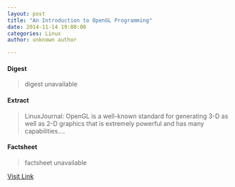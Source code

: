 ```yaml
---
layout: post
title: "An Introduction to OpenGL Programming"
date: 2014-11-14 19:00:00
categories: Linux
author: unknown author

---
```



#### Digest
>digest unavailable

#### Extract
>LinuxJournal: OpenGL is a well-known standard for generating 3-D as well as 2-D graphics that is extremely powerful and has many capabilities....

#### Factsheet
>factsheet unavailable

[Visit Link](http://www.linuxtoday.com/developer/an-introduction-to-opengl-programming.html)


